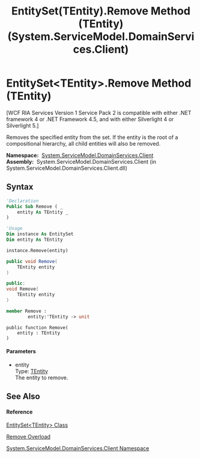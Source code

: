 ﻿---
title: EntitySet(TEntity).Remove Method (TEntity) (System.ServiceModel.DomainServices.Client)
TOCTitle: Remove Method (TEntity)
ms:assetid: M:System.ServiceModel.DomainServices.Client.EntitySet`1.Remove(`0)
ms:mtpsurl: https://msdn.microsoft.com/en-us/library/Ff422890(v=VS.91)
ms:contentKeyID: 28755259
ms.date: 01/27/2012
mtps_version: v=VS.91
dev_langs:
- vb
- csharp
- c++
- fsharp
- jscript
api_location:
- System.ServiceModel.DomainServices.Client.dll
api_name:
- System.ServiceModel.DomainServices.Client.EntitySet`1.Remove
api_type:
- Managed
topic_type:
- apiref
- kbSyntax
product_family_name: VS
ROBOTS: INDEX,FOLLOW
---

# EntitySet\<TEntity\>.Remove Method (TEntity)

\[WCF RIA Services Version 1 Service Pack 2 is compatible with either .NET framework 4 or .NET Framework 4.5, and with either Silverlight 4 or Silverlight 5.\]

Removes the specified entity from the set. If the entity is the root of a compositional hierarchy, all child entities will also be removed.

**Namespace:**  [System.ServiceModel.DomainServices.Client](ff422479\(v=vs.91\).md)  
**Assembly:**  System.ServiceModel.DomainServices.Client (in System.ServiceModel.DomainServices.Client.dll)

## Syntax

``` vb
'Declaration
Public Sub Remove ( _
    entity As TEntity _
)
```

``` vb
'Usage
Dim instance As EntitySet
Dim entity As TEntity

instance.Remove(entity)
```

``` csharp
public void Remove(
    TEntity entity
)
```

``` c++
public:
void Remove(
    TEntity entity
)
```

``` fsharp
member Remove : 
        entity:'TEntity -> unit 
```

``` jscript
public function Remove(
    entity : TEntity
)
```

#### Parameters

  - entity  
    Type: [TEntity](ff422464\(v=vs.91\).md)  
    The entity to remove.  

## See Also

#### Reference

[EntitySet\<TEntity\> Class](ff422464\(v=vs.91\).md)

[Remove Overload](ff423069\(v=vs.91\).md)

[System.ServiceModel.DomainServices.Client Namespace](ff422479\(v=vs.91\).md)

